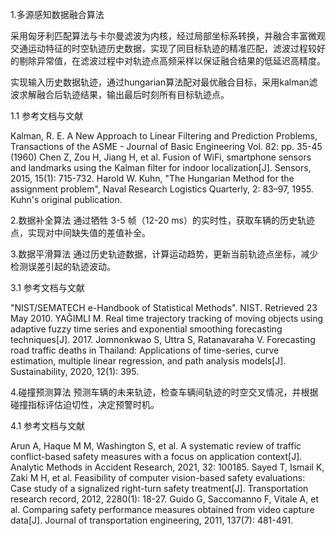 1.多源感知数据融合算法


采用匈牙利匹配算法与卡尔曼滤波为内核，经过局部坐标系转换，并融合丰富微观交通运动特征的时空轨迹历史数据，实现了同目标轨迹的精准匹配，滤波过程较好的剔除异常值，在滤波过程中对轨迹点高频采样以保证融合结果的低延迟高精度。

实现输入历史数据轨迹，通过hungarian算法配对最优融合目标，采用kalman滤波求解融合后轨迹结果，输出最后时刻所有目标轨迹点。

1.1 参考文档与文献

Kalman, R. E. A New Approach to Linear Filtering and Prediction Problems, Transactions of the ASME - Journal of Basic Engineering Vol. 82: pp. 35-45 (1960)
Chen Z, Zou H, Jiang H, et al. Fusion of WiFi, smartphone sensors and landmarks using the Kalman filter for indoor localization[J]. Sensors, 2015, 15(1): 715-732.
Harold W. Kuhn, "The Hungarian Method for the assignment problem", Naval Research Logistics Quarterly, 2: 83–97, 1955. Kuhn's original publication.



2.数据补全算法
通过牺牲 3-5 帧（12-20 ms）的实时性，获取车辆的历史轨迹点，实现对中间缺失值的差值补全。



3.数据平滑算法
通过历史轨迹数据，计算运动趋势，更新当前轨迹点坐标，减少检测误差引起的轨迹波动。

3.1 参考文档与文献

"NIST/SEMATECH e-Handbook of Statistical Methods". NIST. Retrieved 23 May 2010.
YAĞIMLI M. Real time trajectory tracking of moving objects using adaptive fuzzy time series and exponential smoothing forecasting techniques[J]. 2017.
Jomnonkwao S, Uttra S, Ratanavaraha V. Forecasting road traffic deaths in Thailand: Applications of time-series, curve estimation, multiple linear regression, and path analysis models[J]. Sustainability, 2020, 12(1): 395.



4.碰撞预测算法
预测车辆的未来轨迹，检查车辆间轨迹的时空交叉情况，并根据碰撞指标评估迫切性，决定预警时机。

4.1 参考文档与文献

Arun A, Haque M M, Washington S, et al. A systematic review of traffic conflict-based safety measures with a focus on application context[J]. Analytic Methods in Accident Research, 2021, 32: 100185.
Sayed T, Ismail K, Zaki M H, et al. Feasibility of computer vision-based safety evaluations: Case study of a signalized right-turn safety treatment[J]. Transportation research record, 2012, 2280(1): 18-27.
Guido G, Saccomanno F, Vitale A, et al. Comparing safety performance measures obtained from video capture data[J]. Journal of transportation engineering, 2011, 137(7): 481-491.
